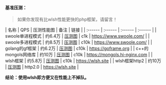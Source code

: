 #### 基准压测：

> 如果你发现有比wlsh性能更快的php框架，请留言！

| 名称 | QPS | 压测性能图 | 备注 | 链接 |
| :------ | :------ | :------ | :------ |
| swoole单进程模式 | 约6.4万 | [压测图](https://github.com/hanhyu/wlsh-doc/blob/master/swoole-base.png) | c1k | https://www.swoole.com/ |
| swoole多进程模式 | 约8.5万 | [压测图](https://github.com/hanhyu/wlsh-doc/blob/master/swoole-process.png) | c10k | https://www.swoole.com/ |
| golang的gf框架 | 约6.2万 | [压测图](https://github.com/hanhyu/wlsh-doc/blob/master/gf.png) | c10k  | https://goframe.org |
| c++的mongols网络库 | 约10万 | [压测图](https://github.com/hanhyu/wlsh-doc/blob/master/mongols.png) | c10k | https://mongols.hi-nginx.com |
| wlsh框架 | 约5.8万 | [压测图](https://github.com/hanhyu/wlsh-doc/blob/master/wlsh.png) | c10k | https://wlsh.site |
| wlsh框架http2 | 约10万 | [压测图](https://github.com/hanhyu/wlsh-doc/blob/master/wlsh-http2.png) | http2.0 | https://wlsh.site |

**结论：使用wlsh即方便又在性能上不掉队。**